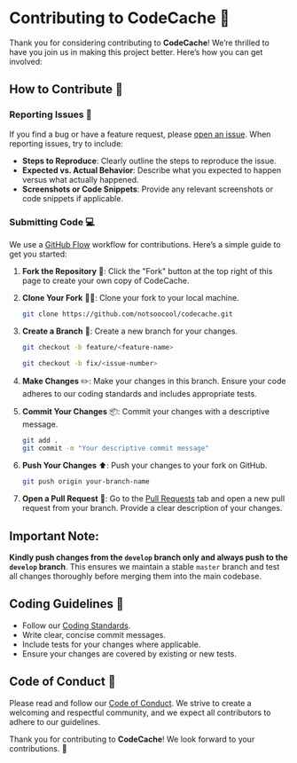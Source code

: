 # Contributing to CodeCache 🎉

Thank you for considering contributing to **CodeCache**! We’re thrilled to have you join us in making this project better. Here’s how you can get involved:

## How to Contribute 🤝

### Reporting Issues 🐞

If you find a bug or have a feature request, please [open an issue](https://github.com/notsoocool/codecache/issues). When reporting issues, try to include:

- **Steps to Reproduce**: Clearly outline the steps to reproduce the issue.
- **Expected vs. Actual Behavior**: Describe what you expected to happen versus what actually happened.
- **Screenshots or Code Snippets**: Provide any relevant screenshots or code snippets if applicable.

### Submitting Code 💻

We use a [GitHub Flow](https://docs.github.com/en/get-started/quickstart/github-flow) workflow for contributions. Here’s a simple guide to get you started:

1. **Fork the Repository** 🍴: Click the "Fork" button at the top right of this page to create your own copy of CodeCache.
2. **Clone Your Fork** 🧑‍💻: Clone your fork to your local machine.
   ```bash
   git clone https://github.com/notsoocool/codecache.git
   ```
3. **Create a Branch** 🌳: Create a new branch for your changes.
   ```bash
   git checkout -b feature/<feature-name>
   ```
    ```bash
   git checkout -b fix/<issue-number>
   ```
   
4. **Make Changes** ✏️: Make your changes in this branch. Ensure your code adheres to our coding standards and includes appropriate tests.
5. **Commit Your Changes** 📦: Commit your changes with a descriptive message.
   ```bash
   git add .
   git commit -m "Your descriptive commit message"
   ```
6. **Push Your Changes** ⬆️: Push your changes to your fork on GitHub.
   ```bash
   git push origin your-branch-name
   ```
7. **Open a Pull Request** 🔄: Go to the [Pull Requests](https://github.com/notsoocool/codecache/pulls) tab and open a new pull request from your branch. Provide a clear description of your changes.
 
## Important Note:
**Kindly push changes from the `develop` branch only and always push to the `develop` branch**. This ensures we maintain a stable `master` branch and test all changes thoroughly before merging them into the main codebase.

## Coding Guidelines 📜

- Follow our [Coding Standards](CODING_STANDARDS.md).
- Write clear, concise commit messages.
- Include tests for your changes where applicable.
- Ensure your changes are covered by existing or new tests.

## Code of Conduct 🌟

Please read and follow our [Code of Conduct](CODE_OF_CONDUCT.md). We strive to create a welcoming and respectful community, and we expect all contributors to adhere to our guidelines.

Thank you for contributing to **CodeCache**! We look forward to your contributions. 🚀
